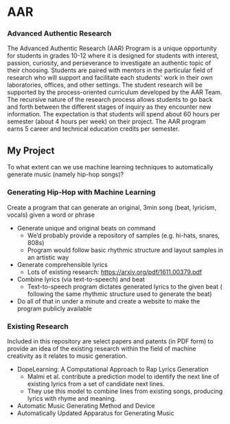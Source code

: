 # AAR
### Advanced Authentic Research

The Advanced Authentic Research (AAR) Program is a unique opportunity for
students in grades 10-12 where it is designed for students with interest,
passion, curiosity, and perseverance to investigate an authentic topic of their
choosing. Students are paired with mentors in the particular field of research
who will support and facilitate each students' work in their own laboratories,
offices, and other settings. The student research will be supported by the
process-oriented curriculum developed by the AAR Team. The recursive nature of
the research process allows students to go back and forth between the different
stages of inquiry as they encounter new information. The expectation is that
students will spend about 60 hours per semester (about 4 hours per week) on
their project. The AAR program earns 5 career and technical education credits
per semester.

## My Project

To what extent can we use machine learning techniques to automatically generate
music (namely hip-hop songs)?

### Generating Hip-Hop with Machine Learning
Create a program that can generate an original, 3min song (beat, lyricism,
vocals) given a word or phrase
- Generate unique and original beats on command
  - We’d probably provide a repository of samples (e.g. hi-hats, snares, 808s)
  - Program would follow basic rhythmic structure and layout samples in an
    artistic way
- Generate comprehensible lyrics
  - Lots of existing research: https://arxiv.org/pdf/1611.00379.pdf
- Combine lyrics (via text-to-speech) and beat
  - Text-to-speech program dictates generated lyrics to the given beat (
    following the same rhythmic structure used to generate the beat)
- Do all of that in under a minute and create a website to make the program
  publicly available

### Existing Research

Included in this repository are select papers and patents (in PDF form) to
provide an idea of the existing research within the field of machine creativity
as it relates to music generation.
- DopeLearning: A Computational Approach to Rap Lyrics Generation
  - Malmi et al. contribute a prediction model to identify the next line of
    existing lyrics from a set of candidate next lines.
  - They use this model to combine lines from existing songs, producing lyrics
    with rhyme and meaning.
- Automatic Music Generating Method and Device
- Automatically Updated Apparatus for Generating Music
